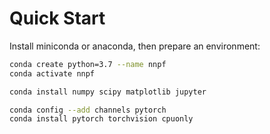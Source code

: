 # Quick Start

Install miniconda or anaconda, then prepare an environment:
```bash
conda create python=3.7 --name nnpf
conda activate nnpf

conda install numpy scipy matplotlib jupyter

conda config --add channels pytorch
conda install pytorch torchvision cpuonly
```

